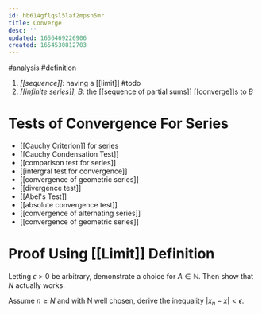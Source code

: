 ```yaml
---
id: hb614gflqsl5laf2mpsn5mr
title: Converge
desc: ''
updated: 1656469226906
created: 1654530812703
---
```

#analysis #definition 
1. *[[sequence]]*: having a [[limit]] #todo
2. *[[infinite series]]*, $B$: the [[sequence of partial sums]] [[converge]]s to $B$

# Tests of Convergence For Series
- [[Cauchy Criterion]] for series
- [[Cauchy Condensation Test]]
- [[comparison test for series]]
- [[intergral test for convergence]]
- [[convergence of geometric series]]
- [[divergence test]]
- [[Abel's Test]]
- [[absolute convergence test]]
- [[convergence of alternating series]]
- [[convergence of geometric series]]

# Proof Using [[Limit]] Definition
Letting $\epsilon > 0$ be arbitrary, demonstrate a choice for $A \in \mathbb{N}$. Then show that $N$ actually works.

Assume $n \geq N$ and with N well chosen, derive the inequality $|x_n - x| < \epsilon$.